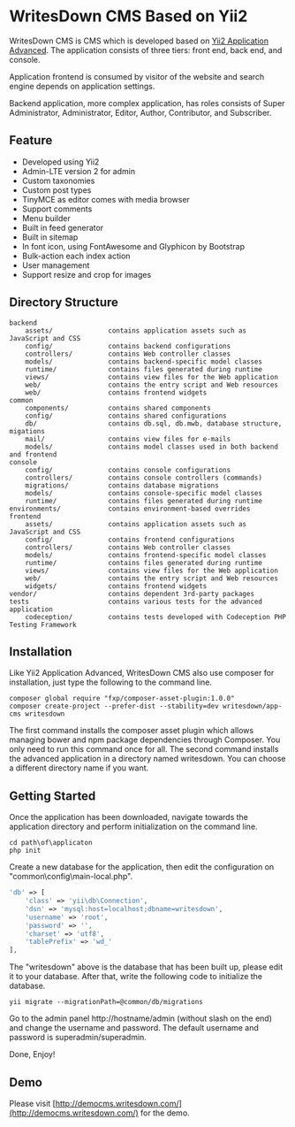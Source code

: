 WritesDown CMS Based on Yii2
============================

WritesDown CMS is CMS which is developed based on [Yii2 Application Advanced](https://github.com/yiisoft/yii2-app-advanced/). 
The application consists of three tiers: front end, back end, and console.

Application frontend is consumed by visitor of the website and search engine depends on application settings.

Backend application, more complex application, has roles consists of Super Administrator, Administrator, Editor, Author, 
Contributor, and Subscriber.

Feature
-------

* Developed using Yii2
* Admin-LTE version 2 for admin
* Custom taxonomies
* Custom post types
* TinyMCE as editor comes with media browser
* Support comments
* Menu builder
* Built in feed generator
* Built in sitemap
* In font icon, using FontAwesome and Glyphicon by Bootstrap
* Bulk-action each index action
* User management
* Support resize and crop for images

Directory Structure
-------------------
```
backend
    assets/              contains application assets such as JavaScript and CSS
    config/              contains backend configurations
    controllers/         contains Web controller classes
    models/              contains backend-specific model classes
    runtime/             contains files generated during runtime
    views/               contains view files for the Web application
    web/                 contains the entry script and Web resources
    web/                 contains frontend widgets
common
    components/          contains shared components
    config/              contains shared configurations
    db/                  contains db.sql, db.mwb, database structure, migations
    mail/                contains view files for e-mails
    models/              contains model classes used in both backend and frontend
console
    config/              contains console configurations
    controllers/         contains console controllers (commands)
    migrations/          contains database migrations
    models/              contains console-specific model classes
    runtime/             contains files generated during runtime
environments/            contains environment-based overrides
frontend
    assets/              contains application assets such as JavaScript and CSS
    config/              contains frontend configurations
    controllers/         contains Web controller classes
    models/              contains frontend-specific model classes
    runtime/             contains files generated during runtime
    views/               contains view files for the Web application
    web/                 contains the entry script and Web resources
    widgets/             contains frontend widgets
vendor/                  contains dependent 3rd-party packages
tests                    contains various tests for the advanced application
    codeception/         contains tests developed with Codeception PHP Testing Framework
```

Installation
------------
Like Yii2 Application Advanced, WritesDown CMS also use composer for installation, just type the following 
to the command line.

```
composer global require "fxp/composer-asset-plugin:1.0.0"
composer create-project --prefer-dist --stability=dev writesdown/app-cms writesdown
```

The first command installs the composer asset plugin which allows managing bower and npm package dependencies through Composer. 
You only need to run this command once for all. 
The second command installs the advanced application in a directory named writesdown.
You can choose a different directory name if you want.

Getting Started
---------------
Once the application has been downloaded, navigate towards the application directory and perform initialization on the command line.

```
cd path\of\applicaton
php init
```

Create a new database for the application, then edit the configuration on "common\config\main-local.php".

```php
'db' => [
    'class' => 'yii\db\Connection',
    'dsn' => 'mysql:host=localhost;dbname=writesdown',
    'username' => 'root',
    'password' => '',
    'charset' => 'utf8',
    'tablePrefix' => 'wd_'
],
```
    
The "writesdown" above is the database that has been built up, please edit it to your database. 
After that, write the following code to initialize the database.

```
yii migrate --migrationPath=@common/db/migrations
```

Go to the admin panel http://hostname/admin (without slash on the end) and change the username and password. 
The default username and password is superadmin/superadmin.

Done, Enjoy!

Demo
----
Please visit [http://democms.writesdown.com/](http://democms.writesdown.com/) for the demo.

